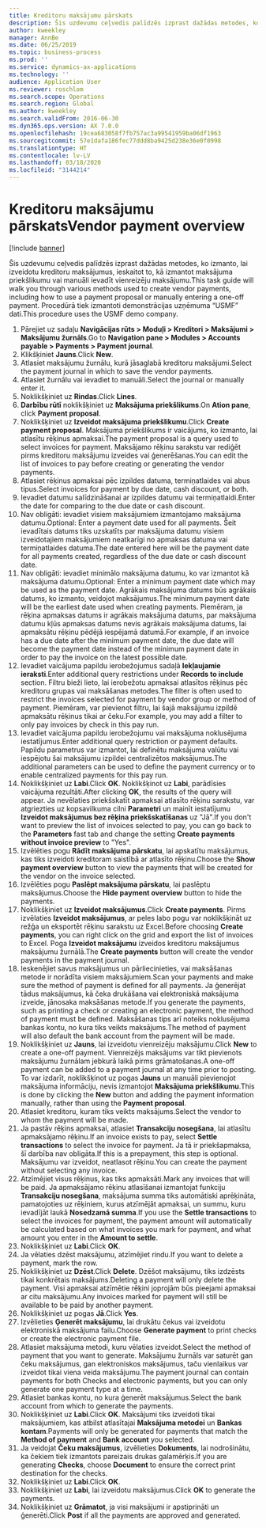 ```yaml
---
title: Kreditoru maksājumu pārskats
description: Šis uzdevumu ceļvedis palīdzēs izprast dažādas metodes, ko izmanto, lai izveidotu kreditoru maksājumus, ieskaitot to, kā izmantot maksājuma priekšlikumu vai manuāli ievadīt vienreizēju maksājumu.
author: kweekley
manager: AnnBe
ms.date: 06/25/2019
ms.topic: business-process
ms.prod: ''
ms.service: dynamics-ax-applications
ms.technology: ''
audience: Application User
ms.reviewer: roschlom
ms.search.scope: Operations
ms.search.region: Global
ms.author: kweekley
ms.search.validFrom: 2016-06-30
ms.dyn365.ops.version: AX 7.0.0
ms.openlocfilehash: 19cea683058f7fb757ac3a99541959ba06df1963
ms.sourcegitcommit: 57e1dafa186fec77ddd8ba9425d238e36e0f0998
ms.translationtype: HT
ms.contentlocale: lv-LV
ms.lasthandoff: 03/18/2020
ms.locfileid: "3144214"
---
```

# <a name="vendor-payment-overview"></a><span data-ttu-id="cb69c-103">Kreditoru maksājumu pārskats</span><span class="sxs-lookup"><span data-stu-id="cb69c-103">Vendor payment overview</span></span>

[!include [banner](../../includes/banner.md)]

<span data-ttu-id="cb69c-104">Šis uzdevumu ceļvedis palīdzēs izprast dažādas metodes, ko izmanto, lai izveidotu kreditoru maksājumus, ieskaitot to, kā izmantot maksājuma priekšlikumu vai manuāli ievadīt vienreizēju maksājumu.</span><span class="sxs-lookup"><span data-stu-id="cb69c-104">This task guide will walk you through various methods used to create vendor payments, including how to use a payment proposal or manually entering a one-off payment.</span></span> <span data-ttu-id="cb69c-105">Procedūrā tiek izmantoti demonstrācijas uzņēmuma “USMF” dati.</span><span class="sxs-lookup"><span data-stu-id="cb69c-105">This procedure uses the USMF demo company.</span></span>

1. <span data-ttu-id="cb69c-106">Pārejiet uz sadaļu **Navigācijas rūts > Moduļi > Kreditori > Maksājumi > Maksājumu žurnāls**.</span><span class="sxs-lookup"><span data-stu-id="cb69c-106">Go to **Navigation pane > Modules > Accounts payable > Payments > Payment journal**.</span></span>
2. <span data-ttu-id="cb69c-107">Klikšķiniet **Jauns**.</span><span class="sxs-lookup"><span data-stu-id="cb69c-107">Click **New**.</span></span>
3. <span data-ttu-id="cb69c-108">Atlasiet maksājumu žurnālu, kurā jāsaglabā kreditoru maksājumi.</span><span class="sxs-lookup"><span data-stu-id="cb69c-108">Select the payment journal in which to save the vendor payments.</span></span> 
4. <span data-ttu-id="cb69c-109">Atlasiet žurnālu vai ievadiet to manuāli.</span><span class="sxs-lookup"><span data-stu-id="cb69c-109">Select the journal or manually enter it.</span></span>
5. <span data-ttu-id="cb69c-110">Noklikšķiniet uz **Rindas**.</span><span class="sxs-lookup"><span data-stu-id="cb69c-110">Click **Lines**.</span></span>
6. <span data-ttu-id="cb69c-111">**Darbību rūtī** noklikšķiniet uz **Maksājuma priekšlikums**.</span><span class="sxs-lookup"><span data-stu-id="cb69c-111">On **Ation pane**, click **Payment proposal**.</span></span>
7. <span data-ttu-id="cb69c-112">Noklikšķiniet uz **Izveidot maksājuma priekšlikumu**.</span><span class="sxs-lookup"><span data-stu-id="cb69c-112">Click **Create payment proposal**.</span></span> <span data-ttu-id="cb69c-113">Maksājuma priekšlikums ir vaicājums, ko izmanto, lai atlasītu rēķinus apmaksai.</span><span class="sxs-lookup"><span data-stu-id="cb69c-113">The payment proposal is a query used to select invoices for payment.</span></span> <span data-ttu-id="cb69c-114">Maksājamo rēķinu sarakstu var rediģēt pirms kreditoru maksājumu izveides vai ģenerēšanas.</span><span class="sxs-lookup"><span data-stu-id="cb69c-114">You can edit the list of invoices to pay before creating or generating the vendor payments.</span></span>
8. <span data-ttu-id="cb69c-115">Atlasiet rēķinus apmaksai pēc izpildes datuma, termiņatlaides vai abus tipus.</span><span class="sxs-lookup"><span data-stu-id="cb69c-115">Select invoices for payment by due date, cash discount, or both.</span></span> 
9. <span data-ttu-id="cb69c-116">Ievadiet datumu salīdzināšanai ar izpildes datumu vai termiņatlaidi.</span><span class="sxs-lookup"><span data-stu-id="cb69c-116">Enter the date for comparing to the due date or cash discount.</span></span> 
10. <span data-ttu-id="cb69c-117">Nav obligāti: ievadiet visiem maksājumiem izmantojamo maksājuma datumu.</span><span class="sxs-lookup"><span data-stu-id="cb69c-117">Optional: Enter a payment date used for all payments.</span></span> <span data-ttu-id="cb69c-118">Šeit ievadītais datums tiks uzskatīts par maksājuma datumu visiem izveidotajiem maksājumiem neatkarīgi no apmaksas datuma vai termiņatlaides datuma.</span><span class="sxs-lookup"><span data-stu-id="cb69c-118">The date entered here will be the payment date for all payments created, regardless of the due date or cash discount date.</span></span>  
11. <span data-ttu-id="cb69c-119">Nav obligāti: ievadiet minimālo maksājuma datumu, ko var izmantot kā maksājuma datumu.</span><span class="sxs-lookup"><span data-stu-id="cb69c-119">Optional: Enter a minimum payment date which may be used as the payment date.</span></span> <span data-ttu-id="cb69c-120">Agrākais maksājuma datums būs agrākais datums, ko izmanto, veidojot maksājumus.</span><span class="sxs-lookup"><span data-stu-id="cb69c-120">The minimum payment date will be the earliest date used when creating payments.</span></span> <span data-ttu-id="cb69c-121">Piemēram, ja rēķina apmaksas datums ir agrākais maksājuma datums, par maksājuma datumu kļūs apmaksas datums nevis agrākais maksājuma datums, lai apmaksātu rēķinu pēdējā iespējamā datumā.</span><span class="sxs-lookup"><span data-stu-id="cb69c-121">For example, if an invoice has a due date after the minimum payment date, the due date will become the payment date instead of the minimum payment date in order to pay the invoice on the latest possible date.</span></span>
12. <span data-ttu-id="cb69c-122">Ievadiet vaicājuma papildu ierobežojumus sadaļā **Iekļaujamie ieraksti**.</span><span class="sxs-lookup"><span data-stu-id="cb69c-122">Enter additional query restrictions under **Records to include** section.</span></span> <span data-ttu-id="cb69c-123">Filtru bieži lieto, lai ierobežotu apmaksai atlasītos rēķinus pēc kreditoru grupas vai maksāšanas metodes.</span><span class="sxs-lookup"><span data-stu-id="cb69c-123">The filter is often used to restrict the invoices selected for payment by vendor group or method of payment.</span></span> <span data-ttu-id="cb69c-124">Piemēram, var pievienot filtru, lai šajā maksājumu izpildē apmaksātu rēķinus tikai ar čeku.</span><span class="sxs-lookup"><span data-stu-id="cb69c-124">For example, you may add a filter to only pay invoices by check in this pay run.</span></span>
13. <span data-ttu-id="cb69c-125">Ievadiet vaicājuma papildu ierobežojumu vai maksājuma noklusējuma iestatījumus.</span><span class="sxs-lookup"><span data-stu-id="cb69c-125">Enter additional query restriction or payment defaults.</span></span> <span data-ttu-id="cb69c-126">Papildu parametrus var izmantot, lai definētu maksājuma valūtu vai iespējotu šai maksājumu izpildei centralizētos maksājumus.</span><span class="sxs-lookup"><span data-stu-id="cb69c-126">The additional parameters can be used to define the payment currency or to enable centralized payments for this pay run.</span></span>  
14. <span data-ttu-id="cb69c-127">Noklikšķiniet uz **Labi**.</span><span class="sxs-lookup"><span data-stu-id="cb69c-127">Click **OK**.</span></span> <span data-ttu-id="cb69c-128">Noklikšķinot uz **Labi**, parādīsies vaicājuma rezultāti.</span><span class="sxs-lookup"><span data-stu-id="cb69c-128">After clicking **OK**, the results of the query will appear.</span></span> <span data-ttu-id="cb69c-129">Ja nevēlaties priekšskatīt apmaksai atlasīto rēķinu sarakstu, var atgriezties uz kopsavilkuma cilni **Parametri** un mainīt iestatījumu **Izveidot maksājumus bez rēķina priekšskatīšanas** uz "Jā".</span><span class="sxs-lookup"><span data-stu-id="cb69c-129">If you don't want to preview the list of invoices selected to pay, you can go back to the **Parameters** fast tab and change the setting **Create payments without invoice preview** to "Yes".</span></span>  
15. <span data-ttu-id="cb69c-130">Izvēlēties pogu **Rādīt maksājuma pārskatu**, lai apskatītu maksājumus, kas tiks izveidoti kreditoram saistībā ar atlasīto rēķinu.</span><span class="sxs-lookup"><span data-stu-id="cb69c-130">Choose the **Show payment overview** button to view the payments that will be created for the vendor on the invoice selected.</span></span>
16. <span data-ttu-id="cb69c-131">Izvēlēties pogu **Paslēpt maksājuma pārskatu**, lai paslēptu maksājumus.</span><span class="sxs-lookup"><span data-stu-id="cb69c-131">Choose the **Hide payment overview** button to hide the payments.</span></span> 
17. <span data-ttu-id="cb69c-132">Noklikšķiniet uz **Izveidot maksājumus**.</span><span class="sxs-lookup"><span data-stu-id="cb69c-132">Click **Create payments**.</span></span> <span data-ttu-id="cb69c-133">Pirms izvēlaties **Izveidot maksājumus**, ar peles labo pogu var noklikšķināt uz režģa un eksportēt rēķinu sarakstu uz Excel.</span><span class="sxs-lookup"><span data-stu-id="cb69c-133">Before choosing **Create payments**, you can right click on the grid and export the list of invoices to Excel.</span></span> <span data-ttu-id="cb69c-134">Poga **Izveidot maksājumu** izveidos kreditoru maksājumus maksājumu žurnālā.</span><span class="sxs-lookup"><span data-stu-id="cb69c-134">The **Create payments** button will create the vendor payments in the payment journal.</span></span>  
18. <span data-ttu-id="cb69c-135">Ieskenējiet savus maksājumus un pārliecinieties, vai maksāšanas metode ir norādīta visiem maksājumiem.</span><span class="sxs-lookup"><span data-stu-id="cb69c-135">Scan your payments and make sure the method of payment is defined for all payments.</span></span> <span data-ttu-id="cb69c-136">Ja ģenerējat tādus maksājumus, kā čeka drukāšana vai elektroniskā maksājuma izveide, jānosaka maksāšanas metode.</span><span class="sxs-lookup"><span data-stu-id="cb69c-136">If you generate the payments, such as printing a check or creating an electronic payment, the method of payment must be defined.</span></span> <span data-ttu-id="cb69c-137">Maksāšanas tips arī noteiks noklusējuma bankas kontu, no kura tiks veikts maksājums.</span><span class="sxs-lookup"><span data-stu-id="cb69c-137">The method of payment will also default the bank account from the payment will be made.</span></span>  
19. <span data-ttu-id="cb69c-138">Noklikšķiniet uz **Jauns**, lai izveidotu vienreizēju maksājumu.</span><span class="sxs-lookup"><span data-stu-id="cb69c-138">Click **New** to create a one-off payment.</span></span> <span data-ttu-id="cb69c-139">Vienreizējs maksājums var tikt pievienots maksājumu žurnālam jebkurā laikā pirms grāmatošanas.</span><span class="sxs-lookup"><span data-stu-id="cb69c-139">A one-off payment can be added to a payment journal at any time prior to posting.</span></span> <span data-ttu-id="cb69c-140">To var izdarīt, noklikšķinot uz pogas **Jauns** un manuāli pievienojot maksājuma informāciju, nevis izmantojot **Maksājuma priekšlikumu**.</span><span class="sxs-lookup"><span data-stu-id="cb69c-140">This is done by clicking the **New** button and adding the payment information manually, rather than using the **Payment proposal**.</span></span>  
20. <span data-ttu-id="cb69c-141">Atlasiet kreditoru, kuram tiks veikts maksājums.</span><span class="sxs-lookup"><span data-stu-id="cb69c-141">Select the vendor to whom the payment will be made.</span></span>
21. <span data-ttu-id="cb69c-142">Ja pastāv rēķins apmaksai, atlasiet **Transakciju nosegšana**, lai atlasītu apmaksājamo rēķinu.</span><span class="sxs-lookup"><span data-stu-id="cb69c-142">If an invoice exists to pay, select **Settle transactions** to select the invoice for payment.</span></span> <span data-ttu-id="cb69c-143">Ja tā ir priekšapmaksa, šī darbība nav obligāta.</span><span class="sxs-lookup"><span data-stu-id="cb69c-143">If this is a prepayment, this step is optional.</span></span> <span data-ttu-id="cb69c-144">Maksājumu var izveidot, neatlasot rēķinu.</span><span class="sxs-lookup"><span data-stu-id="cb69c-144">You can create the payment without selecting any invoice.</span></span> 
22. <span data-ttu-id="cb69c-145">Atzīmējiet visus rēķinus, kas tiks apmaksāti.</span><span class="sxs-lookup"><span data-stu-id="cb69c-145">Mark any invoices that will be paid.</span></span> <span data-ttu-id="cb69c-146">Ja apmaksājamo rēķinu atlasīšanai izmantojat funkciju **Transakciju nosegšana**, maksājuma summa tiks automātiski aprēķināta, pamatojoties uz rēķiniem, kurus atzīmējāt apmaksai, un summu, kuru ievadījāt laukā **Nosedzamā summa**.</span><span class="sxs-lookup"><span data-stu-id="cb69c-146">If you use the **Settle transactions** to select the invoices for payment, the payment amount will automatically be calculated based on what invoices you mark for payment, and what amount you enter in the **Amount to settle**.</span></span>
23. <span data-ttu-id="cb69c-147">Noklikšķiniet uz **Labi**.</span><span class="sxs-lookup"><span data-stu-id="cb69c-147">Click **OK**.</span></span>
24. <span data-ttu-id="cb69c-148">Ja vēlaties dzēst maksājumu, atzīmējiet rindu.</span><span class="sxs-lookup"><span data-stu-id="cb69c-148">If you want to delete a payment, mark the row.</span></span>
25. <span data-ttu-id="cb69c-149">Noklikšķiniet uz **Dzēst**.</span><span class="sxs-lookup"><span data-stu-id="cb69c-149">Click **Delete**.</span></span> <span data-ttu-id="cb69c-150">Dzēšot maksājumu, tiks izdzēsts tikai konkrētais maksājums.</span><span class="sxs-lookup"><span data-stu-id="cb69c-150">Deleting a payment will only delete the payment.</span></span> <span data-ttu-id="cb69c-151">Visi apmaksai atzīmētie rēķini joprojām būs pieejami apmaksai ar citu maksājumu.</span><span class="sxs-lookup"><span data-stu-id="cb69c-151">Any invoices marked for payment will still be available to be paid by another payment.</span></span>
26. <span data-ttu-id="cb69c-152">Noklikšķiniet uz pogas **Jā**.</span><span class="sxs-lookup"><span data-stu-id="cb69c-152">Click **Yes**.</span></span>
27. <span data-ttu-id="cb69c-153">Izvēlieties **Ģenerēt maksājumu**, lai drukātu čekus vai izveidotu elektroniskā maksājuma failu.</span><span class="sxs-lookup"><span data-stu-id="cb69c-153">Choose **Generate payment** to print checks or create the electronic payment file.</span></span>
28. <span data-ttu-id="cb69c-154">Atlasiet maksājuma metodi, kuru vēlaties izveidot.</span><span class="sxs-lookup"><span data-stu-id="cb69c-154">Select the method of payment that you want to generate.</span></span> <span data-ttu-id="cb69c-155">Maksājumu žurnāls var saturēt gan čeku maksājumus, gan elektroniskos maksājumus, taču vienlaikus var izveidot tikai viena veida maksājumu.</span><span class="sxs-lookup"><span data-stu-id="cb69c-155">The payment journal can contain payments for both Checks and electronic payments, but you can only generate one payment type at a time.</span></span>
29. <span data-ttu-id="cb69c-156">Atlasiet bankas kontu, no kura ģenerēt maksājumus.</span><span class="sxs-lookup"><span data-stu-id="cb69c-156">Select the bank account from which to generate the payments.</span></span>
30. <span data-ttu-id="cb69c-157">Noklikšķiniet uz **Labi**.</span><span class="sxs-lookup"><span data-stu-id="cb69c-157">Click **OK**.</span></span> <span data-ttu-id="cb69c-158">Maksājumi tiks izveidoti tikai maksājumiem, kas atbilst atlasītajai **Maksājuma metodei** un **Bankas kontam**.</span><span class="sxs-lookup"><span data-stu-id="cb69c-158">Payments will only be generated for payments that match the **Method of payment** and **Bank account** you selected.</span></span>
31. <span data-ttu-id="cb69c-159">Ja veidojat **Čeku maksājumus**, izvēlieties **Dokuments**, lai nodrošinātu, ka čekiem tiek izmantots pareizais drukas galamērķis.</span><span class="sxs-lookup"><span data-stu-id="cb69c-159">If you are generating **Checks**, choose **Document** to ensure the correct print destination for the checks.</span></span>
32. <span data-ttu-id="cb69c-160">Noklikšķiniet uz **Labi**.</span><span class="sxs-lookup"><span data-stu-id="cb69c-160">Click **OK**.</span></span>
33. <span data-ttu-id="cb69c-161">Noklikšķiniet uz **Labi**, lai izveidotu maksājumus.</span><span class="sxs-lookup"><span data-stu-id="cb69c-161">Click **OK** to generate the payments.</span></span>
34. <span data-ttu-id="cb69c-162">Noklikšķiniet uz **Grāmatot**, ja visi maksājumi ir apstiprināti un ģenerēti.</span><span class="sxs-lookup"><span data-stu-id="cb69c-162">Click **Post** if all the payments are approved and generated.</span></span> 

